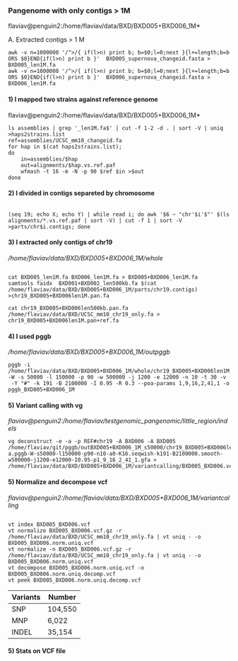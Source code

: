 ### Pangenome with only contigs > 1M

flaviav@penguin2:/home/flaviav/data/BXD/BXD005+BXD006_1M*

A. Extracted contigs > 1 M
```shell
awk -v n=1000000 '/^>/{ if(l>n) print b; b=$0;l=0;next }{l+=length;b=b ORS $0}END{if(l>n) print b }'  BXD005_supernova_changeid.fasta > BXD005_len1M.fa
awk -v n=1000000 '/^>/{ if(l>n) print b; b=$0;l=0;next }{l+=length;b=b ORS $0}END{if(l>n) print b }'  BXD006_supernova_changeid.fasta > BXD006_len1M.fa
```

#### 1) I mapped two strains against reference genome
 
flaviav@penguin2:/home/flaviav/data/BXD/BXD005+BXD006_1M*

```shell
ls assemblies | grep '_len1M.fa$' | cut -f 1-2 -d . | sort -V | uniq >haps2strains.list
ref=assemblies/UCSC_mm10_changeid.fa
for hap in $(cat haps2strains.list);
do
    in=assemblies/$hap
    out=alignments/$hap.vs.ref.paf
    wfmash -t 16 -m -N -p 90 $ref $in >$out
done

```
#### 2) I divided in contigs separeted by chromosome

```shell

(seq 19; echo X; echo Y) | while read i; do awk '$6 ~ "chr'$i'$"' $(ls alignments/*.vs.ref.paf | sort -V) | cut -f 1 | sort -V >parts/chr$i.contigs; done
```

####  3) I extracted only contigs of chr19

*/home/flaviav/data/BXD/BXD005+BXD006_1M/whole*

```shell

cat BXD005_len1M.fa BXD006_len1M.fa > BXD005+BXD006_len1M.fa
samtools faidx  BXD001+BXD002_len500kb.fa $(cat /home/flaviav/data/BXD/BXD005+BXD006_1M/parts/chr19.contigs) >chr19_BXD005+BXD006len1M.pan.fa 

cat chr19_BXD005+BXD006len500kb.pan.fa  /home/flaviav/data/BXD/UCSC_mm10_chr19_only.fa > chr19_BXD005+BXD006len1M.pan+ref.fa 
```
####  4) I used pggb

*/home/flaviav/data/BXD/BXD005+BXD006_1M/outpggb*

```shell
pggb -i /home/flaviav/data/BXD/BXD005+BXD006_1M/whole/chr19_BXD005+BXD006len1M.pan+ref.fa -W -s 50000 -l 150000 -p 90 -w 500000 -j 1200 -e 12000 -n 10 -t 30 -v
 -Y "#" -k 191 -B 2100000 -I 0.95 -R 0.3 --poa-params 1,9,16,2,41,1 -o pggb_BXD005+BXD006_1M

```
#### 5) Variant calling with vg

*flaviav@penguin2:/home/flaviav/testgenomic_pangenomic/little_region/indels*
```shell
vg deconstruct -e -a -p REF#chr19 -A BXD006 -A BXD005 /home/flaviav/git/pggb/outBXD005+BXD006_1M_s50000/chr19_BXD005+BXD006len1Mkb.pan+ref.f
a.pggb-W-s50000-l150000-p90-n10-a0-K16.seqwish-k191-B2100000.smooth-w500000-j1200-e12000-I0.95-p1_9_16_2_41_1.gfa > /home/flaviav/data/BXD/BXD005+BXD006_1M/variantcalling/BXD005_BXD006.vcf
```

#### 5) Normalize and decompose vcf

*flaviav@penguin2:/home/flaviav/data/BXD/BXD005+BXD006_1M/variantcalling*

```shell

vt index BXD005_BXD006.vcf
vt normalize BXD005_BXD006.vcf.gz -r /home/flaviav/data/BXD/UCSC_mm10_chr19_only.fa | vt uniq - -o BXD005_BXD006.norm.uniq.vcf
vt normalize -n BXD005_BXD006.vcf.gz -r /home/flaviav/data/BXD/UCSC_mm10_chr19_only.fa | vt uniq - -o BXD005_BXD006.norm.uniq.vcf
vt decompose BXD005_BXD006.norm.uniq.vcf -o BXD005_BXD006.norm.uniq.decomp.vcf
vt peek BXD005_BXD006.norm.uniq.decomp.vcf
```

Variants          | Number       
--------------| -------------  
SNP        | 104,550  
MNP    | 	6,022
INDEL  | 35,154

#### 5) Stats on VCF file





